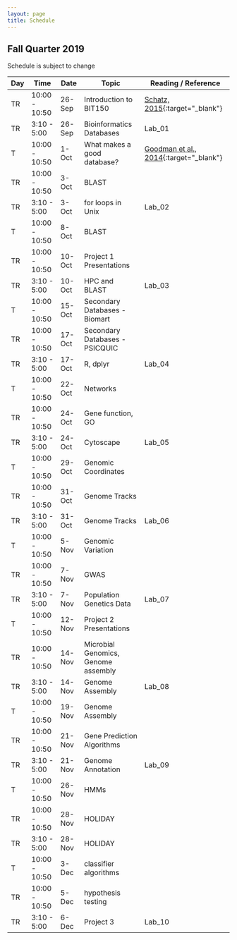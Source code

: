 ```yaml
---
layout: page
title: Schedule
---
```


## Fall Quarter 2019

Schedule is subject to change

| Day | Time          | Date   | Topic                               | Reading / Reference                                                                                                     |
|-----|---------------|--------|-------------------------------------|-------------------------------------------------------------------------------------------------------------------------|
| TR  | 10:00 - 10:50 | 26-Sep | Introduction to BIT150              | [Schatz, 2015](http://genome.cshlp.org/content/25/10/1417.short){:target="_blank"}                                      |
| TR  | 3:10 - 5:00   | 26-Sep | Bioinformatics Databases            | Lab_01      |                                       |
| T   | 10:00 - 10:50 | 1-Oct  | What makes a good database?         | [Goodman et al., 2014](http://journals.plos.org/ploscompbiol/article?id=10.1371/journal.pcbi.1003542){:target="_blank"} |
| TR  | 10:00 - 10:50 | 3-Oct  | BLAST                               |                                                                                                                         |
| TR  | 3:10 - 5:00   | 3-Oct  | for loops in Unix                   | Lab_02                                                                                                              |
| T   | 10:00 - 10:50 | 8-Oct  | BLAST                               |                                                                                                                         |
| TR  | 10:00 - 10:50 | 10-Oct | Project 1 Presentations             |                                                                                                                         |
| TR  | 3:10 - 5:00   | 10-Oct | HPC and BLAST                       | Lab_03                                                                                                              |
| T   | 10:00 - 10:50 | 15-Oct | Secondary Databases - Biomart       |                                                                                                                         |
| TR  | 10:00 - 10:50 | 17-Oct | Secondary Databases - PSICQUIC      |                                                                                                                         |
| TR  | 3:10 - 5:00   | 17-Oct | R, dplyr                            | Lab_04                                                                                                              |
| T   | 10:00 - 10:50 | 22-Oct | Networks                            |                                                                                                                         |
| TR  | 10:00 - 10:50 | 24-Oct | Gene function, GO                   |                                                                                                                         |
| TR  | 3:10 - 5:00   | 24-Oct | Cytoscape                           | Lab_05                                                                                                              |
| T   | 10:00 - 10:50 | 29-Oct | Genomic Coordinates                 |                                                                                                                         |
| TR  | 10:00 - 10:50 | 31-Oct  | Genome Tracks                       |                                                                                                                         |
| TR  | 3:10 - 5:00   | 31-Oct  | Genome Tracks                       | Lab_06                                                                                                              |
| T   | 10:00 - 10:50 | 5-Nov  | Genomic Variation                   |                                                                                                                         |
| TR  | 10:00 - 10:50 | 7-Nov  | GWAS                                |                                                                                                                         |
| TR  | 3:10 - 5:00   | 7-Nov  | Population Genetics Data            | Lab_07                                                                                                             |
| T   | 10:00 - 10:50 | 12-Nov | Project 2 Presentations             |                                                                                                                         |
| TR  | 10:00 - 10:50 | 14-Nov | Microbial Genomics, Genome assembly |                                                                                                                         |
| TR  | 3:10 - 5:00   | 14-Nov | Genome Assembly                     | Lab_08                                                                                                              |
| T   | 10:00 - 10:50 | 19-Nov | Genome Assembly                     |                                                                                                                         |
| TR  | 10:00 - 10:50 | 21-Nov | Gene Prediction Algorithms                             |                                                                                                                         |
| TR  | 3:10 - 5:00   | 21-Nov | Genome Annotation                   |   Lab_09                                                                                                                      |
| T   | 10:00 - 10:50 | 26-Nov | HMMs         |                                                                                                                         |
| TR  | 10:00 - 10:50 | 28-Nov | HOLIDAY                                |                                                                                                                         |
| TR  | 3:10 - 5:00   | 28-Nov | HOLIDAY                   |                                                                                                               |
| T   | 10:00 - 10:50 | 3-Dec  | classifier algorithms               |                                                                                                                         |
| TR  | 10:00 - 10:50 | 5-Dec  | hypothesis testing                  |                                                                                                                         |
| TR  | 3:10 - 5:00   | 6-Dec  | Project 3                           | Lab_10                                                                                                              |